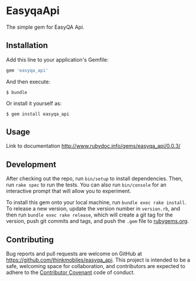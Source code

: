# EasyqaApi

The simple gem for EasyQA Api.

## Installation

Add this line to your application's Gemfile:

```ruby
gem 'easyqa_api'
```

And then execute:

    $ bundle

Or install it yourself as:

    $ gem install easyqa_api

## Usage

Link to documentation
http://www.rubydoc.info/gems/easyqa_api/0.0.3/

## Development

After checking out the repo, run `bin/setup` to install dependencies. Then, run `rake spec` to run the tests. You can also run `bin/console` for an interactive prompt that will allow you to experiment.

To install this gem onto your local machine, run `bundle exec rake install`. To release a new version, update the version number in `version.rb`, and then run `bundle exec rake release`, which will create a git tag for the version, push git commits and tags, and push the `.gem` file to [rubygems.org](https://rubygems.org).

## Contributing

Bug reports and pull requests are welcome on GitHub at https://github.com/thinkmobiles/easyqa_api. This project is intended to be a safe, welcoming space for collaboration, and contributors are expected to adhere to the [Contributor Covenant](http://contributor-covenant.org) code of conduct.

